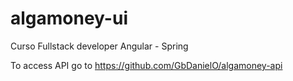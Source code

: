 # algamoney-ui
Curso Fullstack developer Angular - Spring

To access API go to
https://github.com/GbDanielO/algamoney-api
